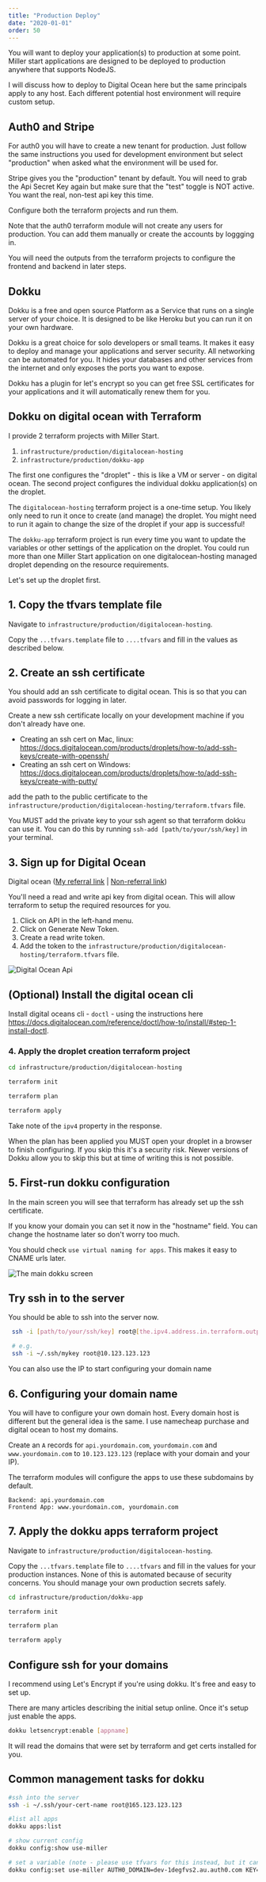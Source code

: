 ```yaml
---
title: "Production Deploy"
date: "2020-01-01"
order: 50
---
```


You will want to deploy your application(s) to production at some point. Miller start applications are designed to be deployed to production anywhere that supports NodeJS.

I will discuss how to deploy to Digital Ocean here but the same principals apply to any host. Each different potential host environment will require custom setup.

## Auth0 and Stripe

For auth0 you will have to create a new tenant for production. Just follow the same instructions you used for development environment but select "production" when asked what the environment will be used for.

Stripe gives you the "production" tenant by default. You will need to grab the Api Secret Key again but make sure that the "test" toggle is NOT active. You want the real, non-test api key this time.

Configure both the terraform projects and run them.

Note that the auth0 terraform module will not create any users for production. You can add them manually or create the accounts by loggging in.

You will need the outputs from the terraform projects to configure the frontend and backend in later steps.

## Dokku

Dokku is a free and open source Platform as a Service that runs on a single server of your choice. It is designed to be like Heroku but you can run it on your own hardware.

Dokku is a great choice for solo developers or small teams. It makes it easy to deploy and manage your applications and server security. All networking can be automated for you. It hides your databases and other services from the internet and only exposes the ports you want to expose.

Dokku has a plugin for let's encrypt so you can get free SSL certificates for your applications and it will automatically renew them for you.

## Dokku on digital ocean with Terraform

I provide 2 terraform projects with Miller Start.

1. `infrastructure/production/digitalocean-hosting`
2. `infrastructure/production/dokku-app`

The first one configures the "droplet" - this is like a VM or server - on digital ocean. The second project configures the individual dokku application(s) on the droplet.

The `digitalocean-hosting` terraform project is a one-time setup. You likely only need to run it once to create (and manage) the droplet. You might need to run it again to change the size of the droplet if your app is successful!

The `dokku-app` terraform project is run every time you want to update the variables or other settings of the application on the droplet. You could run more than one Miller Start application on one digitalocean-hosting managed droplet depending on the resource requirements.

Let's set up the droplet first.

## 1. Copy the tfvars template file

Navigate to `infrastructure/production/digitalocean-hosting`.

Copy the `...tfvars.template` file to `....tfvars` and fill in the values as described below.

## 2. Create an ssh certificate

You should add an ssh certificate to digital ocean. This is so that you can avoid passwords for logging in later.

Create a new ssh certificate locally on your development machine if you don't already have one.

-   Creating an ssh cert on Mac, linux: https://docs.digitalocean.com/products/droplets/how-to/add-ssh-keys/create-with-openssh/
-   Creating an ssh cert on Windows: https://docs.digitalocean.com/products/droplets/how-to/add-ssh-keys/create-with-putty/

add the path to the public certificate to the `infrastructure/production/digitalocean-hosting/terraform.tfvars` file.

You MUST add the private key to your ssh agent so that terraform dokku can use it. You can do this by running `ssh-add [path/to/your/ssh/key]` in your terminal.

## 3. Sign up for Digital Ocean

Digital ocean ([My referral link](https://m.do.co/c/1ee4e460bc81) | [Non-referral link](https://www.digitalocean.com/))

You'll need a read and write api key from digital ocean. This will allow terraform to setup the required resources for you.

1. Click on API in the left-hand menu.
1. Click on Generate New Token.
1. Create a read write token.
1. Add the token to the `infrastructure/production/digitalocean-hosting/terraform.tfvars` file.

![Digital Ocean Api](./dokku-production-images/digioceanapikey.png)

## (Optional) Install the digital ocean cli

Install digital oceans cli - `doctl` - using the instructions here https://docs.digitalocean.com/reference/doctl/how-to/install/#step-1-install-doctl.

### 4. Apply the droplet creation terraform project

```bash
cd infrastructure/production/digitalocean-hosting

terraform init

terraform plan

terraform apply
```

Take note of the `ipv4` property in the response.

When the plan has been applied you MUST open your droplet in a browser to finish configuring. If you skip this it's a security risk. Newer versions of Dokku allow you to skip this but at time of writing this is not possible.

## 5. First-run dokku configuration

In the main screen you will see that terraform has already set up the ssh certificate.

If you know your domain you can set it now in the "hostname" field. You can change the hostname later so don't worry too much.

You should check `use virtual naming for apps`. This makes it easy to CNAME urls later.

![The main dokku screen](./dokku-production-images/dokku-first-page.png)

## Try ssh in to the server

You should be able to ssh into the server now.

```bash
 ssh -i [path/to/your/ssh/key] root@[the.ipv4.address.in.terraform.output]

 # e.g.
 ssh -i ~/.ssh/mykey root@10.123.123.123
```

You can also use the IP to start configuring your domain name

## 6. Configuring your domain name

You will have to configure your own domain host. Every domain host is different but the general idea is the same. I use namecheap purchase and digital ocean to host my domains.

Create an `A` records for `api.yourdomain.com`, `yourdomain.com` and `www.yourdomain.com` to `10.123.123.123` (replace with your domain and your IP).

The terraform modules will configure the apps to use these subdomains by default.

```
Backend: api.yourdomain.com
Frontend App: www.yourdomain.com, yourdomain.com
```

## 7. Apply the dokku apps terraform project

Navigate to `infrastructure/production/digitalocean-hosting`.

Copy the `...tfvars.template` file to `....tfvars` and fill in the values for your production instances. None of this is automated because of security concerns. You should manage your own production secrets safely.

```bash
cd infrastructure/production/dokku-app

terraform init

terraform plan

terraform apply

```

## Configure ssh for your domains

I recommend using Let's Encrypt if you're using dokku. It's free and easy to set up.

There are many articles describing the initial setup online. Once it's setup just enable the apps.

```bash
dokku letsencrypt:enable [appname]

```

It will read the domains that were set by terraform and get certs installed for you.

## Common management tasks for dokku

```bash
#ssh into the server
ssh -i ~/.ssh/your-cert-name root@165.123.123.123

#list all apps
dokku apps:list

# show current config
dokku config:show use-miller

# set a variable (note - please use tfvars for this instead, but it can be handy to hack in a value temporarily)
dokku config:set use-miller AUTH0_DOMAIN=dev-1degfvs2.au.auth0.com KEY=VAL

```

